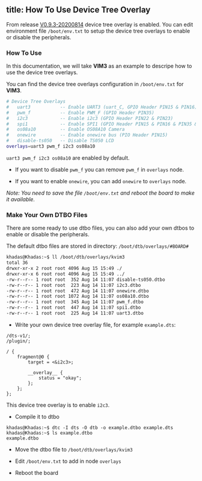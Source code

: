 title: How To Use Device Tree Overlay
---

From release [V0.9.3-20200814](https://forum.khadas.com/t/vim3-vim3l-ubuntu-20-04-linux-4-9-v0-9-3-20200814-ota-release/9205) device tree overlay is enabled.
You can edit environment file `/boot/env.txt` to setup the device tree overlays to enable or disable the peripherals.

### How To Use

In this documentation, we will take **VIM3** as an example to descripe how to use the device tree overlays.

You can find the device tree overlays configuration in `/boot/env.txt` for **VIM3**.

```sh
# Device Tree Overlays
#   uart3           -- Enable UART3 (uart_C, GPIO Header PIN15 & PIN16)
#   pwm_f           -- Enable PWM_F (GPIO Header PIN35)
#   i2c3            -- Enable i2c3 (GPIO Header PIN22 & PIN23)
#   spi1            -- Enable SPI1 (GPIO Header PIN15 & PIN16 & PIN35 & PIN37), pwm_f need to be removed
#   os08a10         -- Enable OS08A10 Camera
#   onewire         -- Enable onewire bus (PIO Header PIN15)
#   disable-ts050   -- Disable TS050 LCD
overlays=uart3 pwm_f i2c3 os08a10
```

`uart3 pwm_f i2c3 os08a10` are enabled by default.

* If you want to disable `pwm_f` you can remove `pwm_f` in `overlays` node.

* If you want to enable `onewire`, you can add `onewire` to `overlays` node.

*Note: You need to save the file `/boot/env.txt` and reboot the board to make it available.*

### Make Your Own DTBO Files

There are some ready to use dtbo files, you can also add your own dtbos to enable or disable the peripherals.

The default dtbo files are stored in directory: `/boot/dtb/overlays/#BOARD#`

```sh
khadas@Khadas:~$ ll /boot/dtb/overlays/kvim3
total 36
drwxr-xr-x 2 root root 4096 Aug 15 15:49 ./
drwxr-xr-x 6 root root 4096 Aug 15 15:49 ../
-rw-r--r-- 1 root root  352 Aug 14 11:07 disable-ts050.dtbo
-rw-r--r-- 1 root root  223 Aug 14 11:07 i2c3.dtbo
-rw-r--r-- 1 root root  472 Aug 14 11:07 onewire.dtbo
-rw-r--r-- 1 root root 1072 Aug 14 11:07 os08a10.dtbo
-rw-r--r-- 1 root root  345 Aug 14 11:07 pwm_f.dtbo
-rw-r--r-- 1 root root  447 Aug 14 11:07 spi1.dtbo
-rw-r--r-- 1 root root  225 Aug 14 11:07 uart3.dtbo
```

* Write your own device tree overlay file, for example `example.dts`:

```
/dts-v1/;
/plugin/;

/ {
    fragment@0 {
        target = <&i2c3>;

        __overlay__ {
            status = "okay";
        };
    };
};
```

This device tree overlay is to enable `i2c3`.

* Compile it to dtbo

```
khadas@Khadas:~$ dtc -I dts -O dtb -o example.dtbo example.dts
khadas@Khadas:~$ ls example.dtbo
example.dtbo
```

* Move the dtbo file to `/boot/dtb/overlays/kvim3`

* Edit `/boot/env.txt` to add in node `overlays`

* Reboot the board
